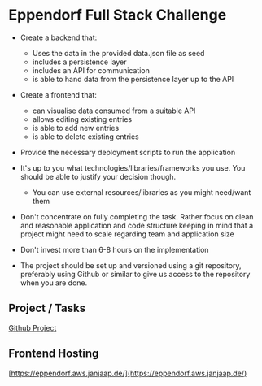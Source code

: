 # Eppendorf Full Stack Challenge

- Create a backend that:
  - Uses the data in the provided data.json file as seed
  - includes a persistence layer
  - includes an API for communication
  - is able to hand data from the persistence layer up to the API

- Create a frontend that:

  - can visualise data consumed from a suitable API
  - allows editing existing entries
  - is able to add new entries
  - is able to delete existing entries

- Provide the necessary deployment scripts to run the application

- It's up to you what technologies/libraries/frameworks you use. You should be able to justify your decision though.

  - You can use external resources/libraries as you might need/want them

- Don't concentrate on fully completing the task. Rather focus on clean and reasonable application and code structure keeping in mind that a project might need to scale regarding team and application size
- Don't invest more than 6-8 hours on the implementation
- The project should be set up and versioned using a git repository, preferably using Github or similar to give us access to the repository when you are done.

## Project / Tasks
[Github Project](https://github.com/users/jappyjan/projects/1/views/1)

## Frontend Hosting
[https://eppendorf.aws.janjaap.de/](https://eppendorf.aws.janjaap.de/)
